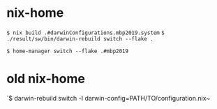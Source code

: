 # nix-home
`$ nix build .#darwinConfigurations.mbp2019.system`
`$ ./result/sw/bin/darwin-rebuild switch --flake .`

`$ home-manager switch --flake .#mbp2019`

# old nix-home
`$ darwin-rebuild switch -I darwin-config=PATH/TO/configuration.nix~


